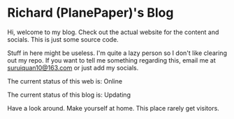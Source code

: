 # Richard (PlanePaper)'s Blog

Hi, welcome to my blog. Check out the actual website for the content and socials. This is just some source code.

Stuff in here might be useless. I'm quite a lazy person so I don't like clearing out my repo. If you want to tell me something regarding this, email me at suruiquan10@163.com or just add my socials.

The current status of this web is: Online

The current status of this blog is: Updating

Have a look around. Make yourself at home. This place rarely get visitors.
